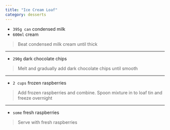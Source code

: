 ```yaml
---
title: "Ice Cream Loaf"
category: desserts
---
```



* `395g can` condensed milk
* `600ml` cream

> Beat condensed milk cream until thick

---

* `290g` dark chocolate chips

> Melt and gradually add dark chocolate chips until smooth

---

* `2 cups` frozen raspberries

> Add frozen raspberries and combine. Spoon mixture in to loaf tin and freeze overnight

---

* `some` fresh raspberries

> Serve with fresh raspberries

